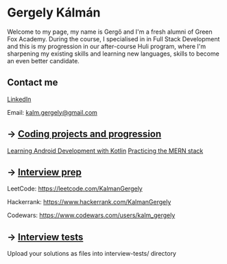 # Gergely Kálmán

Welcome to my page, my name is Gergő and I'm a fresh alumni of Green Fox Academy. During the course, I specialised in in Full Stack Development and this is my progression in our after-course Huli program, where I'm sharpening my existing skills and learning new languages, skills to become an even better candidate.

## Contact me
[LinkedIn](https://www.linkedin.com/in/gergelykalm/) 

Email: kalm.gergely@gmail.com

## &rarr; [Coding projects and progression](https://github.com/green-fox-academy/definitions/tree/master/project-phase/huli/coding-projects)
[Learning Android Development with Kotlin](https://github.com/KalmGergely/learningAndroid)
[Practicing the MERN stack](https://github.com/KalmGergely/MERN_stack_practice)

## &rarr; [Interview prep](https://github.com/green-fox-academy/teaching-materials/tree/master/interview)
LeetCode: https://leetcode.com/KalmanGergely

Hackerrank: https://www.hackerrank.com/KalmanGergely

Codewars: https://www.codewars.com/users/kalm_gergely

## &rarr; [Interview tests](https://github.com/green-fox-academy/teaching-materials/tree/master/project-phase/tech-interview-tests)
Upload your solutions as files into interview-tests/ directory



